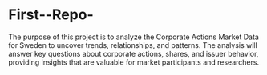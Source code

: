 # First--Repo-
The purpose of this project is to analyze the Corporate Actions Market Data for Sweden to uncover trends, relationships, and patterns. The analysis will answer key questions about corporate actions, shares, and issuer behavior, providing insights that are valuable for market participants and researchers.
